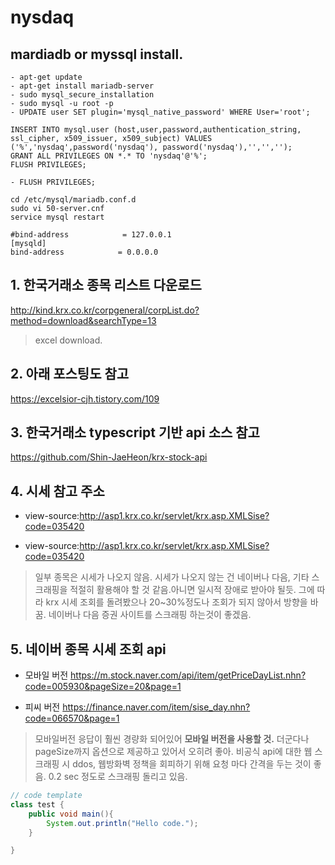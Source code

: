# nysdaq

## mardiadb or myssql install.

```
- apt-get update
- apt-get install mariadb-server
- sudo mysql_secure_installation
- sudo mysql -u root -p
- UPDATE user SET plugin='mysql_native_password' WHERE User='root';

INSERT INTO mysql.user (host,user,password,authentication_string, ssl_cipher, x509_issuer, x509_subject) VALUES ('%','nysdaq',password('nysdaq'), password('nysdaq'),'','','');
GRANT ALL PRIVILEGES ON *.* TO 'nysdaq'@'%';
FLUSH PRIVILEGES;

- FLUSH PRIVILEGES;
```

```
cd /etc/mysql/mariadb.conf.d
sudo vi 50-server.cnf 
service mysql restart

#bind-address            = 127.0.0.1
[mysqld]
bind-address            = 0.0.0.0
```

## 1. 한국거래소 종목 리스트 다운로드 

http://kind.krx.co.kr/corpgeneral/corpList.do?method=download&searchType=13

>excel download.

## 2. 아래 포스팅도 참고

https://excelsior-cjh.tistory.com/109

## 3. 한국거래소 typescript 기반 api 소스 참고

https://github.com/Shin-JaeHeon/krx-stock-api

## 4. 시세 참고 주소 

- view-source:http://asp1.krx.co.kr/servlet/krx.asp.XMLSise?code=035420

- view-source:http://asp1.krx.co.kr/servlet/krx.asp.XMLSise?code=035420

>일부 종목은 시세가 나오지 않음. 시세가 나오지 않는 건 네이버나 다음, 기타 스크래핑을 적절히 활용해야 할 것 같음.아니면 일시적 장애로 받아야 될듯.
그에 따라 krx 시세 조회를 돌려봤으나 20~30%정도나 조회가 되지 않아서 방향을 바꿈. 네이버나 다음 증권 사이트를 스크래핑 하는것이 좋겠음.

## 5. 네이버 종목 시세 조회 api 

- 모바일 버전
https://m.stock.naver.com/api/item/getPriceDayList.nhn?code=005930&pageSize=20&page=1

- 피씨 버전
https://finance.naver.com/item/sise_day.nhn?code=066570&page=1

>모바일버전 응답이 훨씬 경량화 되어있어 **모바일 버전을 사용할 것.** 더군다나 pageSize까지 옵션으로 제공하고 있어서 오히려 좋아.
비공식 api에 대한 웹 스크래핑 시 ddos, 웹방화벽 정책을 회피하기 위해 요청 마다 간격을 두는 것이 좋음. 0.2 sec 정도로 스크래핑 돌리고 있음. 

```java
// code template
class test {
    public void main(){
        System.out.println("Hello code.");
    }

}
```


